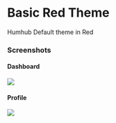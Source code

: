 # Basic Red Theme
Humhub Default theme in Red

### Screenshots
#### Dashboard
![](https://github.com/GreenVolume/basicred-humhub-theme/blob/master/screenshot/Screenshot_1.png)

#### Profile
![](https://github.com/GreenVolume/basicred-humhub-theme/blob/master/screenshot/Screenshot_2.png)
